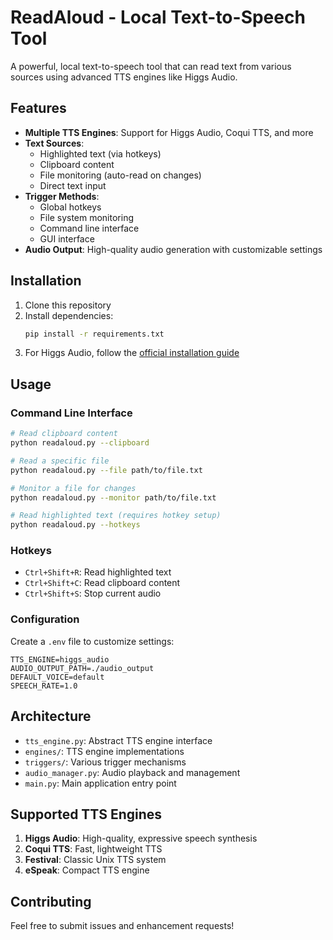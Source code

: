 # ReadAloud - Local Text-to-Speech Tool

A powerful, local text-to-speech tool that can read text from various sources using advanced TTS engines like Higgs Audio.

## Features

- **Multiple TTS Engines**: Support for Higgs Audio, Coqui TTS, and more
- **Text Sources**:
  - Highlighted text (via hotkeys)
  - Clipboard content
  - File monitoring (auto-read on changes)
  - Direct text input
- **Trigger Methods**:
  - Global hotkeys
  - File system monitoring
  - Command line interface
  - GUI interface
- **Audio Output**: High-quality audio generation with customizable settings

## Installation

1. Clone this repository
2. Install dependencies:
   ```bash
   pip install -r requirements.txt
   ```
3. For Higgs Audio, follow the [official installation guide](https://github.com/boson-ai/higgs-audio)

## Usage

### Command Line Interface

```bash
# Read clipboard content
python readaloud.py --clipboard

# Read a specific file
python readaloud.py --file path/to/file.txt

# Monitor a file for changes
python readaloud.py --monitor path/to/file.txt

# Read highlighted text (requires hotkey setup)
python readaloud.py --hotkeys
```

### Hotkeys

- `Ctrl+Shift+R`: Read highlighted text
- `Ctrl+Shift+C`: Read clipboard content
- `Ctrl+Shift+S`: Stop current audio

### Configuration

Create a `.env` file to customize settings:

```env
TTS_ENGINE=higgs_audio
AUDIO_OUTPUT_PATH=./audio_output
DEFAULT_VOICE=default
SPEECH_RATE=1.0
```

## Architecture

- `tts_engine.py`: Abstract TTS engine interface
- `engines/`: TTS engine implementations
- `triggers/`: Various trigger mechanisms
- `audio_manager.py`: Audio playback and management
- `main.py`: Main application entry point

## Supported TTS Engines

1. **Higgs Audio**: High-quality, expressive speech synthesis
2. **Coqui TTS**: Fast, lightweight TTS
3. **Festival**: Classic Unix TTS system
4. **eSpeak**: Compact TTS engine

## Contributing

Feel free to submit issues and enhancement requests!
